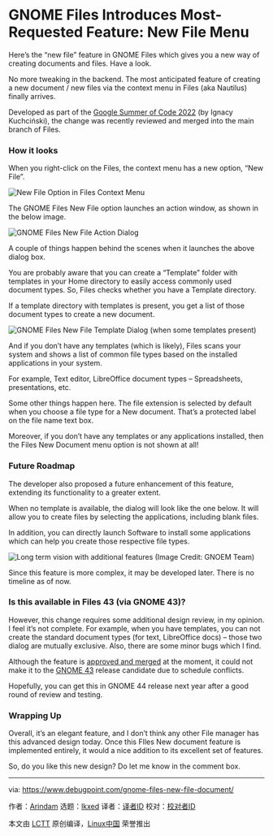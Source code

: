 [#]: subject: "GNOME Files Introduces Most-Requested Feature: New File Menu"
[#]: via: "https://www.debugpoint.com/gnome-files-new-file-document/"
[#]: author: "Arindam https://www.debugpoint.com/author/admin1/"
[#]: collector: "lkxed"
[#]: translator: "littlebirdnest"
[#]: reviewer: " "
[#]: publisher: " "
[#]: url: " "

GNOME Files Introduces Most-Requested Feature: New File Menu
======
Here’s the “new file” feature in GNOME Files which gives you a new way of creating documents and files. Have a look.

No more tweaking in the backend. The most anticipated feature of creating a new document / new files via the context menu in Files (aka Nautilus) finally arrives.

Developed as part of the [Google Summer of Code 2022][1] (by Ignacy Kuchciński), the change was recently reviewed and merged into the main branch of Files.

### How it looks

When you right-click on the Files, the context menu has a new option, “New File”.

![New File Option in Files Context Menu][2]

The GNOME Files New File option launches an action window, as shown in the below image.

![GNOME Files New File Action Dialog][3]

A couple of things happen behind the scenes when it launches the above dialog box.

You are probably aware that you can create a “Template” folder with templates in your Home directory to easily access commonly used document types. So, Files checks whether you have a Template directory.

If a template directory with templates is present, you get a list of those document types to create a new document.

![GNOME Files New File Template Dialog (when some templates present)][4]

And if you don’t have any templates (which is likely), Files scans your system and shows a list of common file types based on the installed applications in your system.

For example, Text editor, LibreOffice document types – Spreadsheets, presentations, etc.

Some other things happen here. The file extension is selected by default when you choose a file type for a New document. That’s a protected label on the file name text box.

Moreover, if you don’t have any templates or any applications installed, then the Files New Document menu option is not shown at all!

### Future Roadmap

The developer also proposed a future enhancement of this feature, extending its functionality to a greater extent.

When no template is available, the dialog will look like the one below. It will allow you to create files by selecting the applications, including blank files.

In addition, you can directly launch Software to install some applications which can help you create those respective file types.

![Long term vision with additional features (Image Credit: GNOEM Team)][5]

Since this feature is more complex, it may be developed later. There is no timeline as of now.

### Is this available in Files 43 (via GNOME 43)?

However, this change requires some additional design review, in my opinion. I feel it’s not complete. For example, when you have templates, you can not create the standard document types (for text, LibreOffice docs) – those two dialog are mutually exclusive. Also, there are some minor bugs which I find.

Although the feature is [approved and merged][6] at the moment, it could not make it to the [GNOME 43][7] release candidate due to schedule conflicts.

Hopefully, you can get this in GNOME 44 release next year after a good round of review and testing.

### Wrapping Up

Overall, it’s an elegant feature, and I don’t think any other File manager has this advanced design today. Once this FIles New document feature is implemented entirely, it would a nice addition to its excellent set of features.

So, do you like this new design? Do let me know in the comment box.

--------------------------------------------------------------------------------

via: https://www.debugpoint.com/gnome-files-new-file-document/

作者：[Arindam][a]
选题：[lkxed][b]
译者：[译者ID](https://github.com/译者ID)
校对：[校对者ID](https://github.com/校对者ID)

本文由 [LCTT](https://github.com/LCTT/TranslateProject) 原创编译，[Linux中国](https://linux.cn/) 荣誉推出

[a]: https://www.debugpoint.com/author/admin1/
[b]: https://github.com/lkxed
[1]: https://debugpointnews.com/gsoc-2022/
[2]: https://www.debugpoint.com/wp-content/uploads/2022/09/New-File-Option-in-Files-Context-Menu.jpg
[3]: https://www.debugpoint.com/wp-content/uploads/2022/09/GNOME-Files-New-Document-Action-Dialog.jpg
[4]: https://www.debugpoint.com/wp-content/uploads/2022/09/GNOME-Files-New-Document-Template-Dialog.jpg
[5]: https://www.debugpoint.com/wp-content/uploads/2022/09/Long-term-vision-with-additional-features.jpg
[6]: https://gitlab.gnome.org/GNOME/nautilus/-/merge_requests/914
[7]: https://www.debugpoint.com/gnome-43/
